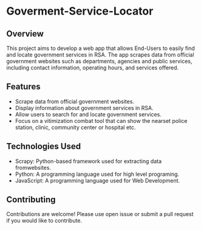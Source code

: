 # Goverment-Service-Locator
## Overview
This project aims to develop a web app that allows End-Users to easily find and locate government services in RSA.
The app scrapes data from official government websites such as departments, agencies and public services, including contact information, operating hours, and services offered.

## Features
* Scrape data from official government websites.
* Display information about government services in RSA.
* Allow users to search for and locate government services.
* Focus on a vitimization combat tool that can show the nearset police station, clinic, community center or hospital etc.

## Technologies Used
* Scrapy: Python-based framework used for extracting data fromwebsites.
* Python: A programming language used for high level programing.
* JavaScript: A programming language used for Web Development.
## Contributing
Contributions are welcome! Please use open issue or submit a pull request if you would like to contribute.
